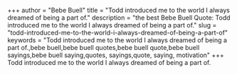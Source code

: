 +++
author = "Bebe Buell"
title = "Todd introduced me to the world I always dreamed of being a part of."
description = "the best Bebe Buell Quote: Todd introduced me to the world I always dreamed of being a part of."
slug = "todd-introduced-me-to-the-world-i-always-dreamed-of-being-a-part-of"
keywords = "Todd introduced me to the world I always dreamed of being a part of.,bebe buell,bebe buell quotes,bebe buell quote,bebe buell sayings,bebe buell saying,quotes, sayings,quote, saying, motivation"
+++
Todd introduced me to the world I always dreamed of being a part of.
